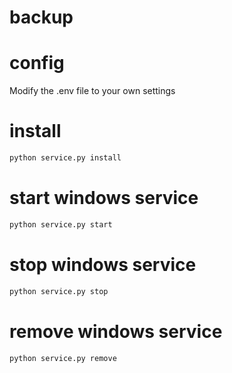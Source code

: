 # backup

# config
Modify the .env file to your own settings

# install
```bash
python service.py install
```

# start windows service
```bash
python service.py start
```

# stop windows service
```bash
python service.py stop
``` 

# remove windows service
```bash
python service.py remove
```